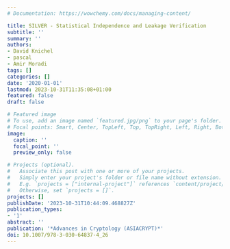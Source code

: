 ```yaml
---
# Documentation: https://wowchemy.com/docs/managing-content/

title: SILVER - Statistical Independence and Leakage Verification
subtitle: ''
summary: ''
authors:
- David Knichel
- pascal
- Amir Moradi
tags: []
categories: []
date: '2020-01-01'
lastmod: 2023-10-31T11:35:08+01:00
featured: false
draft: false

# Featured image
# To use, add an image named `featured.jpg/png` to your page's folder.
# Focal points: Smart, Center, TopLeft, Top, TopRight, Left, Right, BottomLeft, Bottom, BottomRight.
image:
  caption: ''
  focal_point: ''
  preview_only: false

# Projects (optional).
#   Associate this post with one or more of your projects.
#   Simply enter your project's folder or file name without extension.
#   E.g. `projects = ["internal-project"]` references `content/project/deep-learning/index.md`.
#   Otherwise, set `projects = []`.
projects: []
publishDate: '2023-10-31T10:44:09.468827Z'
publication_types:
- '1'
abstract: ''
publication: '*Advances in Cryptology (ASIACRYPT)*'
doi: 10.1007/978-3-030-64837-4_26
---
```

